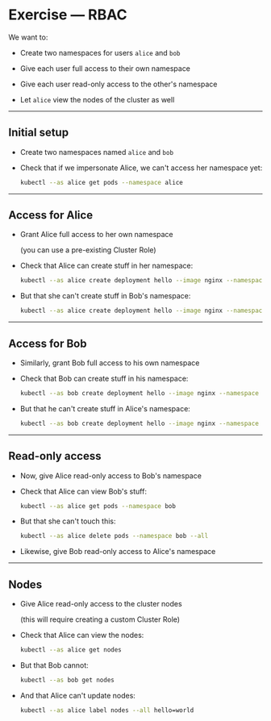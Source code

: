 # Exercise — RBAC

We want to:

- Create two namespaces for users `alice` and `bob`

- Give each user full access to their own namespace

- Give each user read-only access to the other's namespace

- Let `alice` view the nodes of the cluster as well

---

## Initial setup

- Create two namespaces named `alice` and `bob`

- Check that if we impersonate Alice, we can't access her namespace yet:
  ```bash
  kubectl --as alice get pods --namespace alice
  ```

---

## Access for Alice

- Grant Alice full access to her own namespace

  (you can use a pre-existing Cluster Role)

- Check that Alice can create stuff in her namespace:
  ```bash
  kubectl --as alice create deployment hello --image nginx --namespace alice
  ```

- But that she can't create stuff in Bob's namespace:
  ```bash
  kubectl --as alice create deployment hello --image nginx --namespace bob
  ```

---

## Access for Bob

- Similarly, grant Bob full access to his own namespace

- Check that Bob can create stuff in his namespace:
  ```bash
  kubectl --as bob create deployment hello --image nginx --namespace bob
  ```

- But that he can't create stuff in Alice's namespace:
  ```bash
  kubectl --as bob create deployment hello --image nginx --namespace alice
  ```

---

## Read-only access

- Now, give Alice read-only access to Bob's namespace

- Check that Alice can view Bob's stuff:
  ```bash
  kubectl --as alice get pods --namespace bob
  ```

- But that she can't touch this:
  ```bash
  kubectl --as alice delete pods --namespace bob --all
  ```

- Likewise, give Bob read-only access to Alice's namespace

---

## Nodes

- Give Alice read-only access to the cluster nodes

  (this will require creating a custom Cluster Role)

- Check that Alice can view the nodes:
  ```bash
  kubectl --as alice get nodes
  ```

- But that Bob cannot:
  ```bash
  kubectl --as bob get nodes
  ```

- And that Alice can't update nodes:
  ```bash
  kubectl --as alice label nodes --all hello=world
  ```
